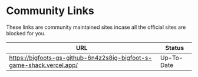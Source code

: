 # Community Links
These links are community maintained sites incase all the official sites are blocked for you.

| URL | Status |
| - | - |
| https://bigfoots-gs-github-6n4z2s8ig-bigfoot-s-game-shack.vercel.app/ | Up-To-Date |
